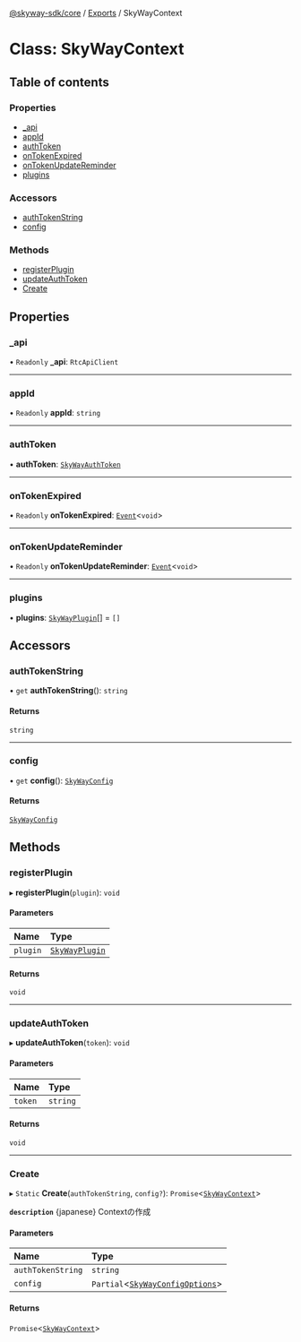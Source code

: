 [@skyway-sdk/core](../README.md) / [Exports](../modules.md) / SkyWayContext

# Class: SkyWayContext

## Table of contents

### Properties

- [\_api](SkyWayContext.md#_api)
- [appId](SkyWayContext.md#appid)
- [authToken](SkyWayContext.md#authtoken)
- [onTokenExpired](SkyWayContext.md#ontokenexpired)
- [onTokenUpdateReminder](SkyWayContext.md#ontokenupdatereminder)
- [plugins](SkyWayContext.md#plugins)

### Accessors

- [authTokenString](SkyWayContext.md#authtokenstring)
- [config](SkyWayContext.md#config)

### Methods

- [registerPlugin](SkyWayContext.md#registerplugin)
- [updateAuthToken](SkyWayContext.md#updateauthtoken)
- [Create](SkyWayContext.md#create)

## Properties

### \_api

• `Readonly` **\_api**: `RtcApiClient`

___

### appId

• `Readonly` **appId**: `string`

___

### authToken

• **authToken**: [`SkyWayAuthToken`](SkyWayAuthToken.md)

___

### onTokenExpired

• `Readonly` **onTokenExpired**: [`Event`](Event.md)<`void`\>

___

### onTokenUpdateReminder

• `Readonly` **onTokenUpdateReminder**: [`Event`](Event.md)<`void`\>

___

### plugins

• **plugins**: [`SkyWayPlugin`](SkyWayPlugin.md)[] = `[]`

## Accessors

### authTokenString

• `get` **authTokenString**(): `string`

#### Returns

`string`

___

### config

• `get` **config**(): [`SkyWayConfig`](SkyWayConfig.md)

#### Returns

[`SkyWayConfig`](SkyWayConfig.md)

## Methods

### registerPlugin

▸ **registerPlugin**(`plugin`): `void`

#### Parameters

| Name | Type |
| :------ | :------ |
| `plugin` | [`SkyWayPlugin`](SkyWayPlugin.md) |

#### Returns

`void`

___

### updateAuthToken

▸ **updateAuthToken**(`token`): `void`

#### Parameters

| Name | Type |
| :------ | :------ |
| `token` | `string` |

#### Returns

`void`

___

### Create

▸ `Static` **Create**(`authTokenString`, `config?`): `Promise`<[`SkyWayContext`](SkyWayContext.md)\>

**`description`** {japanese} Contextの作成

#### Parameters

| Name | Type |
| :------ | :------ |
| `authTokenString` | `string` |
| `config` | `Partial`<[`SkyWayConfigOptions`](../interfaces/SkyWayConfigOptions.md)\> |

#### Returns

`Promise`<[`SkyWayContext`](SkyWayContext.md)\>
